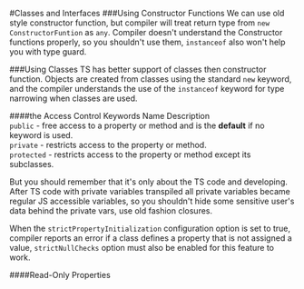 #Classes and Interfaces
###Using Constructor Functions
We can use old style constructor function, but compiler will treat return type from `new ConstructorFuntion` as `any`.
Compiler doesn't understand the Constructor functions properly, so you shouldn't use them, `instanceof` also won't help
you with type guard.
 
###Using Classes
TS has better support of classes then constructor function.
Objects are created from classes using the standard `new` keyword, and the compiler understands the use of the `instanceof`
keyword for type narrowing when classes are used.

####the Access Control Keywords
Name Description \
`public` - free access to a property or method and is the **default** if no keyword is used. \
`private` - restricts access to the property or method. \
`protected` - restricts access to the property or method except its subclasses.

But you should remember that it's only about the TS code and developing. After TS code with private variables transpiled
all private variables became regular JS accessible variables, so you shouldn't hide some sensitive user's data behind
the private vars, use old fashion closures.

When the `strictPropertyInitialization` configuration option is set to true, compiler reports an error if a class
defines a property that is not assigned a value, `strictNullChecks` option must also be enabled for this feature to work.

####Read-Only Properties
